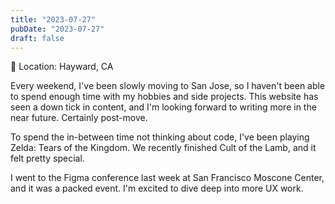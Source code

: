 ```yaml
---
title: "2023-07-27"
pubDate: "2023-07-27"
draft: false
---
```


📍 Location: Hayward, CA

Every weekend, I've been slowly moving to San Jose, so I haven't been able to spend enough time with my hobbies and side projects. This website has seen a down tick in content, and I'm looking forward to writing more in the near future. Certainly post-move.

To spend the in-between time not thinking about code, I've been playing Zelda: Tears of the Kingdom. We recently finished Cult of the Lamb, and it felt pretty special.

I went to the Figma conference last week at San Francisco Moscone Center, and it was a packed event. I'm excited to dive deep into more UX work.
